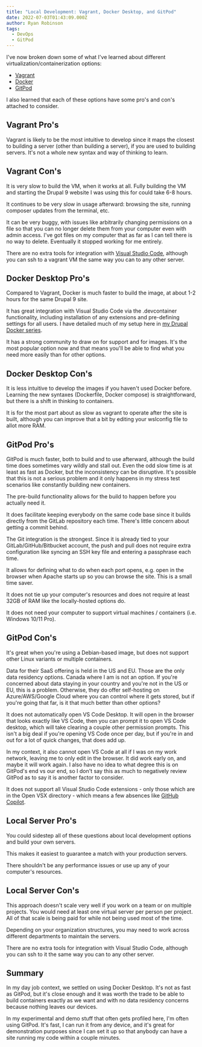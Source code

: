 ```yaml
---
title: "Local Development: Vagrant, Docker Desktop, and GitPod"
date: 2022-07-03T01:43:09.000Z
author: Ryan Robinson
tags:
  - DevOps
  - GitPod
---
```


I've now broken down some of what I've learned about different virtualization/containerization options:

- [Vagrant](/tags/vagrant)
- [Docker](/tags/docker/)
- [GitPod](/tags/gitpod/)

I also learned that each of these options have some pro's and con's attached to consider.

## Vagrant Pro's

Vagrant is likely to be the most intuitive to develop since it maps the closest to building a server (other than building a server), if you are used to building servers. It's not a whole new syntax and way of thinking to learn.

## Vagrant Con's

It is very slow to build the VM, when it works at all. Fully building the VM and starting the Drupal 9 website I was using this for could take 6-8 hours.

It continues to be very slow in usage afterward: browsing the site, running composer updates from the terminal, etc.

It can be very buggy, with issues like arbitrarily changing permissions on a file so that you can no longer delete them from your computer even with admin access. I've got files on my computer that as far as I can tell there is no way to delete. Eventually it stopped working for me entirely.

There are no extra tools for integration with [Visual Studio Code](/tags/visual-studio-code/), although you can ssh to a vagrant VM the same way you can to any other server.

## Docker Desktop Pro's

Compared to Vagrant, Docker is much faster to build the image, at about 1-2 hours for the same Drupal 9 site.

It has great integration with Visual Studio Code via the .devcontainer functionality, including installation of any extensions and pre-defining settings for all users. I have detailed much of my setup here in [my Drupal Docker series](/tags/drupal-docker/).

It has a strong community to draw on for support and for images. It's the most popular option now and that means you'll be able to find what you need more easily than for other options.

## Docker Desktop Con's

It is less intuitive to develop the images if you haven't used Docker before. Learning the new syntaxes (Dockerfile, Docker compose) is straightforward, but there is a shift in thinking to containers.

It is for the most part about as slow as vagrant to operate after the site is built, although you can improve that a bit by editing your wslconfig file to allot more RAM.

## GitPod Pro's

GitPod is much faster, both to build and to use afterward, although the build time does sometimes vary wildly and stall out. Even the odd slow time is at least as fast as Docker, but the inconsistency can be disruptive. It's possible that this is not a serious problem and it only happens in my stress test scenarios like constantly building new containers.

The pre-build functionality allows for the build to happen before you actually need it.

It does facilitate keeping everybody on the same code base since it builds directly from the GitLab repository each time. There's little concern about getting a commit behind.

The Git integration is the strongest. Since it is already tied to your GitLab/GitHub/Bitbucket account, the push and pull does not require extra configuration like syncing an SSH key file and entering a passphrase each time.

It allows for defining what to do when each port opens, e.g. open in the browser when Apache starts up so you can browse the site. This is a small time saver.

It does not tie up your computer's resources and does not require at least 32GB of RAM like the locally-hosted options do.

It does not need your computer to support virtual machines / containers (i.e. Windows 10/11 Pro).

## GitPod Con's

It's great when you're using a Debian-based image, but does not support other Linux variants or multiple containers.

Data for their SaaS offering is held in the US and EU. Those are the only data residency options. Canada where I am is not an option. If you're concerned about data staying in your country and you're not in the US or EU, this is a problem. Otherwise, they do offer self-hosting on Azure/AWS/Google Cloud where you can control where it gets stored, but if you're going that far, is it that much better than other options?

It does not automatically open VS Code Desktop. It will open in the browser that looks exactly like VS Code, then you can prompt it to open VS Code desktop, which will take clearing a couple other permission prompts. This isn't a big deal if you're opening VS Code once per day, but if you're in and out for a lot of quick changes, that does add up.

In my context, it also cannot open VS Code at all if I was on my work network, leaving me to only edit in the browser. It did work early on, and maybe it will work again. I also have no idea to what degree this is on GitPod's end vs our end, so I don't say this as much to negatively review GitPod as to say it is another factor to consider.

It does not support all Visual Studio Code extensions - only those which are in the Open VSX directory - which means a few absences like [GitHub Copilot](/websites/github-copilot/).

## Local Server Pro's

You could sidestep all of these questions about local development options and build your own servers.

This makes it easiest to guarantee a match with your production servers.

There shouldn't be any performance issues or use up any of your computer's resources.

## Local Server Con's

This approach doesn't scale very well if you work on a team or on multiple projects. You would need at least one virtual server per person per project. All of that scale is being paid for while not being used most of the time.

Depending on your organization structures, you may need to work across different departments to maintain the servers.

There are no extra tools for integration with Visual Studio Code, although you can ssh to it the same way you can to any other server.

## Summary

In my day job context, we settled on using Docker Desktop. It's not as fast as GitPod, but it's close enough and it was worth the trade to be able to build containers exactly as we want and with no data residency concerns because nothing leaves our devices.

In my experimental and demo stuff that often gets profiled here, I'm often using GitPod. It's fast, I can run it from any device, and it's great for demonstration purposes since I can set it up so that anybody can have a site running my code within a couple minutes.
